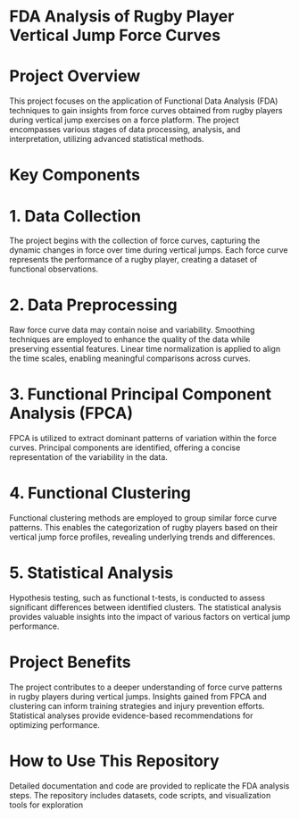 # FDA Analysis of Rugby Player Vertical Jump Force Curves

# Project Overview
This project focuses on the application of Functional Data Analysis (FDA) techniques to gain insights from force curves obtained from rugby players during vertical jump exercises on a force platform. The project encompasses various stages of data processing, analysis, and interpretation, utilizing advanced statistical methods.

# Key Components
# 1. Data Collection
The project begins with the collection of force curves, capturing the dynamic changes in force over time during vertical jumps.
Each force curve represents the performance of a rugby player, creating a dataset of functional observations.
# 2. Data Preprocessing
Raw force curve data may contain noise and variability. Smoothing techniques are employed to enhance the quality of the data while preserving essential features.
Linear time normalization is applied to align the time scales, enabling meaningful comparisons across curves.
# 3. Functional Principal Component Analysis (FPCA)
FPCA is utilized to extract dominant patterns of variation within the force curves.
Principal components are identified, offering a concise representation of the variability in the data.
# 4. Functional Clustering
Functional clustering methods are employed to group similar force curve patterns.
This enables the categorization of rugby players based on their vertical jump force profiles, revealing underlying trends and differences.
# 5. Statistical Analysis
Hypothesis testing, such as functional t-tests, is conducted to assess significant differences between identified clusters.
The statistical analysis provides valuable insights into the impact of various factors on vertical jump performance.

# Project Benefits
The project contributes to a deeper understanding of force curve patterns in rugby players during vertical jumps.
Insights gained from FPCA and clustering can inform training strategies and injury prevention efforts.
Statistical analyses provide evidence-based recommendations for optimizing performance.

# How to Use This Repository
Detailed documentation and code are provided to replicate the FDA analysis steps.
The repository includes datasets, code scripts, and visualization tools for exploration
